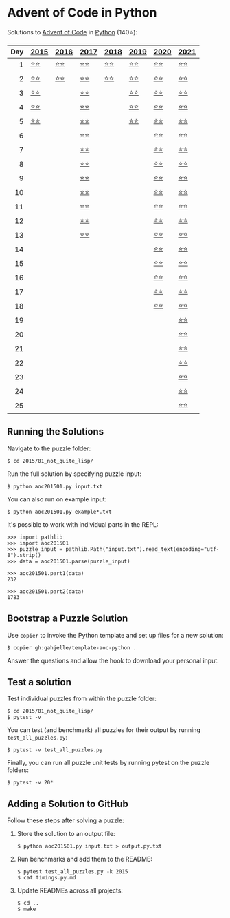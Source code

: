 # Advent of Code in Python

Solutions to [Advent of Code](https://adventofcode.com/) in [Python](https://www.python.org/) (140⭐):

|   Day | [2015](2015)                                           | [2016](2016)                          | [2017](2017)                                           | [2018](2018)                                | [2019](2019)                                       | [2020](2020)                            | [2021](2021)                            |
|------:|:-------------------------------------------------------|:--------------------------------------|:-------------------------------------------------------|:--------------------------------------------|:---------------------------------------------------|:----------------------------------------|:----------------------------------------|
|     1 | [⭐⭐](2015/01_not_quite_lisp)                         | [⭐⭐](2016/01_no_time_for_a_taxicab) | [⭐⭐](2017/01_inverse_captcha)                        | [⭐⭐](2018/01_chronal_calibration)         | [⭐⭐](2019/01_the_tyranny_of_the_rocket_equation) | [⭐⭐](2020/01_report_repair)           | [⭐⭐](2021/01_sonar_sweep)             |
|     2 | [⭐⭐](2015/02_i_was_told_there_would_be_no_math)      | [⭐⭐](2016/02_bathroom_security)     | [⭐⭐](2017/02_corruption_checksum)                    | [⭐⭐](2018/02_inventory_management_system) | [⭐⭐](2019/02_1202_program_alarm)                 | [⭐⭐](2020/02_password_philosophy)     | [⭐⭐](2021/02_dive)                    |
|     3 | [⭐⭐](2015/03_perfectly_spherical_houses_in_a_vacuum) |                                       | [⭐⭐](2017/03_spiral_memory)                          |                                             | [⭐⭐](2019/03_crossed_wires)                      | [⭐⭐](2020/03_toboggan_trajectory)     | [⭐⭐](2021/03_binary_diagnostic)       |
|     4 | [⭐⭐](2015/04_the_ideal_stocking_stuffer)             |                                       | [⭐⭐](2017/04_high-entropy_passphrases)               |                                             | [⭐⭐](2019/04_secure_container)                   | [⭐⭐](2020/04_passport_processing)     | [⭐⭐](2021/04_giant_squid)             |
|     5 | [⭐⭐](2015/05_doesnt_he_have_intern-elves_for_this)   |                                       | [⭐⭐](2017/05_a_maze_of_twisty_trampolines_all_alike) |                                             | [⭐⭐](2019/05_sunny_with_a_chance_of_asteroids)   | [⭐⭐](2020/05_binary_boarding)         | [⭐⭐](2021/05_hydrothermal_venture)    |
|     6 |                                                        |                                       | [⭐⭐](2017/06_memory_reallocation)                    |                                             |                                                    | [⭐⭐](2020/06_custom_customs)          | [⭐⭐](2021/06_lanternfish)             |
|     7 |                                                        |                                       | [⭐⭐](2017/07_recursive_circus)                       |                                             |                                                    | [⭐⭐](2020/07_handy_haversacks)        | [⭐⭐](2021/07_the_treachery_of_whales) |
|     8 |                                                        |                                       | [⭐⭐](2017/08_i_heard_you_like_registers)             |                                             |                                                    | [⭐⭐](2020/08_handheld_halting)        | [⭐⭐](2021/08_seven_segment_search)    |
|     9 |                                                        |                                       | [⭐⭐](2017/09_stream_processing)                      |                                             |                                                    | [⭐⭐](2020/09_encoding_error)          | [⭐⭐](2021/09_smoke_basin)             |
|    10 |                                                        |                                       | [⭐⭐](2017/10_knot_hash)                              |                                             |                                                    | [⭐⭐](2020/10_adapter_array)           | [⭐⭐](2021/10_syntax_scoring)          |
|    11 |                                                        |                                       | [⭐⭐](2017/11_hex_ed)                                 |                                             |                                                    | [⭐⭐](2020/11_seating_system)          | [⭐⭐](2021/11_dumbo_octopus)           |
|    12 |                                                        |                                       | [⭐⭐](2017/12_digital_plumber)                        |                                             |                                                    | [⭐⭐](2020/12_rain_risk)               | [⭐⭐](2021/12_passage_pathing)         |
|    13 |                                                        |                                       | [⭐⭐](2017/13_packet_scanners)                        |                                             |                                                    | [⭐⭐](2020/13_shuttle_search)          | [⭐⭐](2021/13_transparent_origami)     |
|    14 |                                                        |                                       |                                                        |                                             |                                                    | [⭐⭐](2020/14_docking_data)            | [⭐⭐](2021/14_extended_polymerization) |
|    15 |                                                        |                                       |                                                        |                                             |                                                    | [⭐⭐](2020/15_rambunctious_recitation) | [⭐⭐](2021/15_chiton)                  |
|    16 |                                                        |                                       |                                                        |                                             |                                                    | [⭐⭐](2020/16_ticket_translation)      | [⭐⭐](2021/16_packet_decoder)          |
|    17 |                                                        |                                       |                                                        |                                             |                                                    | [⭐⭐](2020/17_conway_cubes)            | [⭐⭐](2021/17_trick_shot)              |
|    18 |                                                        |                                       |                                                        |                                             |                                                    | [⭐⭐](2020/18_operation_order)         | [⭐⭐](2021/18_snailfish)               |
|    19 |                                                        |                                       |                                                        |                                             |                                                    |                                         | [⭐⭐](2021/19_beacon_scanner)          |
|    20 |                                                        |                                       |                                                        |                                             |                                                    |                                         | [⭐⭐](2021/20_trench_map)              |
|    21 |                                                        |                                       |                                                        |                                             |                                                    |                                         | [⭐⭐](2021/21_dirac_dice)              |
|    22 |                                                        |                                       |                                                        |                                             |                                                    |                                         | [⭐⭐](2021/22_reactor_reboot)          |
|    23 |                                                        |                                       |                                                        |                                             |                                                    |                                         | [⭐⭐](2021/23_amphipod)                |
|    24 |                                                        |                                       |                                                        |                                             |                                                    |                                         | [⭐⭐](2021/24_arithmetic_logic_unit)   |
|    25 |                                                        |                                       |                                                        |                                             |                                                    |                                         | [⭐⭐](2021/25_sea_cucumber)            |

## Running the Solutions

Navigate to the puzzle folder:

```console
$ cd 2015/01_not_quite_lisp/
```

Run the full solution by specifying puzzle input:

```console
$ python aoc201501.py input.txt
```

You can also run on example input:

```console
$ python aoc201501.py example*.txt
```

It's possible to work with individual parts in the REPL:

```pycon
>>> import pathlib
>>> import aoc201501
>>> puzzle_input = pathlib.Path("input.txt").read_text(encoding="utf-8").strip()
>>> data = aoc201501.parse(puzzle_input)

>>> aoc201501.part1(data)
232

>>> aoc201501.part2(data)
1783
```

## Bootstrap a Puzzle Solution

Use `copier` to invoke the Python template and set up files for a new solution:

```console
$ copier gh:gahjelle/template-aoc-python .
```

Answer the questions and allow the hook to download your personal input.

## Test a solution

Test individual puzzles from within the puzzle folder:

```console
$ cd 2015/01_not_quite_lisp/
$ pytest -v
```

You can test (and benchmark) all puzzles for their output by running `test_all_puzzles.py`:

```console
$ pytest -v test_all_puzzles.py
```

Finally, you can run all puzzle unit tests by running pytest on the puzzle folders:

```console
$ pytest -v 20*
```

## Adding a Solution to GitHub

Follow these steps after solving a puzzle:

1. Store the solution to an output file:

    ```console
    $ python aoc201501.py input.txt > output.py.txt
    ```

2. Run benchmarks and add them to the README:

    ```console
    $ pytest test_all_puzzles.py -k 2015
    $ cat timings.py.md
    ```

3. Update READMEs across all projects:

    ```console
    $ cd ..
    $ make
    ```
